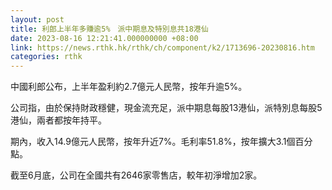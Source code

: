 ```yaml
---
layout: post
title: 利郎上半年多賺逾5%　派中期息及特別息共18港仙
date: 2023-08-16 12:21:41.000000000 +08:00
link: https://news.rthk.hk/rthk/ch/component/k2/1713696-20230816.htm
categories: rthk
---
```


中國利郎公布，上半年盈利約2.7億元人民幣，按年升逾5%。

公司指，由於保持財政穩健，現金流充足，派中期息每股13港仙，派特別息每股5港仙，兩者都按年持平。

期內，收入14.9億元人民幣，按年升近7%。毛利率51.8%，按年擴大3.1個百分點。

截至6月底，公司在全國共有2646家零售店，較年初淨增加2家。
